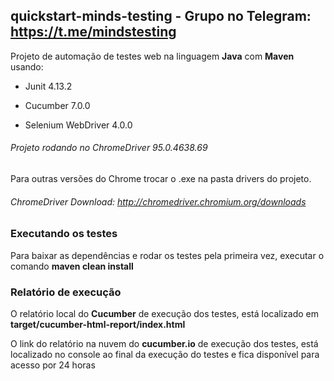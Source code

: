 ## quickstart-minds-testing - Grupo no Telegram: https://t.me/mindstesting
Projeto de automação de testes web na linguagem <b>Java</b> com <b>Maven</b> usando:

- Junit 4.13.2

- Cucumber 7.0.0 

- Selenium WebDriver 4.0.0

###### Projeto rodando no ChromeDriver 95.0.4638.69

Para outras versões do Chrome trocar o .exe na pasta drivers do projeto.

###### ChromeDriver Download: http://chromedriver.chromium.org/downloads

### Executando os testes

Para baixar as dependências e rodar os testes pela primeira vez, executar o comando <b>maven clean install</b>

### Relatório de execução

O relatório local do <b>Cucumber</b> de execução dos testes, está localizado em <b>target/cucumber-html-report/index.html</b>

O link do relatório na nuvem do <b>cucumber.io</b> de execução dos testes, está localizado no console ao final da execução do testes e fica disponível para acesso por 24 horas